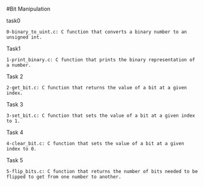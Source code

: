 #Bit Manipulation


task0

    0-binary_to_uint.c: C function that converts a binary number to an unsigned int.
    
Task1

    1-print_binary.c: C function that prints the binary representation of a number.

Task 2

    2-get_bit.c: C function that returns the value of a bit at a given index.

Task 3

    3-set_bit.c: C function that sets the value of a bit at a given index to 1.

Task 4

    4-clear_bit.c: C function that sets the value of a bit at a given index to 0.
    
Task 5

    5-flip_bits.c: C function that returns the number of bits needed to be flipped to get from one number to another.
